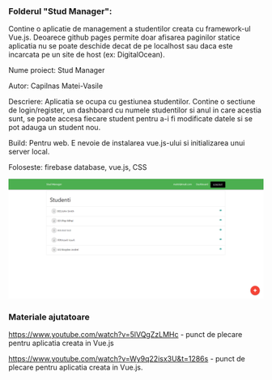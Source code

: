 ### Folderul "Stud Manager":

Contine o aplicatie de management a studentilor creata cu framework-ul Vue.js. Deoarece github pages permite doar afisarea paginilor statice aplicatia nu se poate deschide decat de pe localhost sau daca este incarcata pe un site de host (ex:  DigitalOcean).

Nume proiect: Stud Manager

Autor: Capilnas Matei-Vasile

Descriere: Aplicatia se ocupa cu gestiunea studentilor. Contine o sectiune de login/register, un dashboard cu numele studentilor si anul in care acestia sunt, se poate accesa fiecare student pentru a-i fi modificate datele si se pot adauga un student nou.

Build: Pentru web. E nevoie de instalarea vue.js-ului si initializarea unui server local.

Foloseste: firebase database, vue.js, CSS

![](img-aplicatii/tabel.PNG)

### Materiale ajutatoare

https://www.youtube.com/watch?v=5lVQgZzLMHc - punct de plecare pentru aplicatia creata in Vue.js

https://www.youtube.com/watch?v=Wy9q22isx3U&t=1286s - punct de plecare pentru aplicatia creata in Vue.js.
